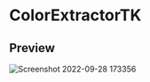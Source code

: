 # ColorExtractorTK

## Preview
![Screenshot 2022-09-28 173356](https://user-images.githubusercontent.com/98162630/192771703-8a568c5e-c320-4edd-9019-a041eec02532.png)
